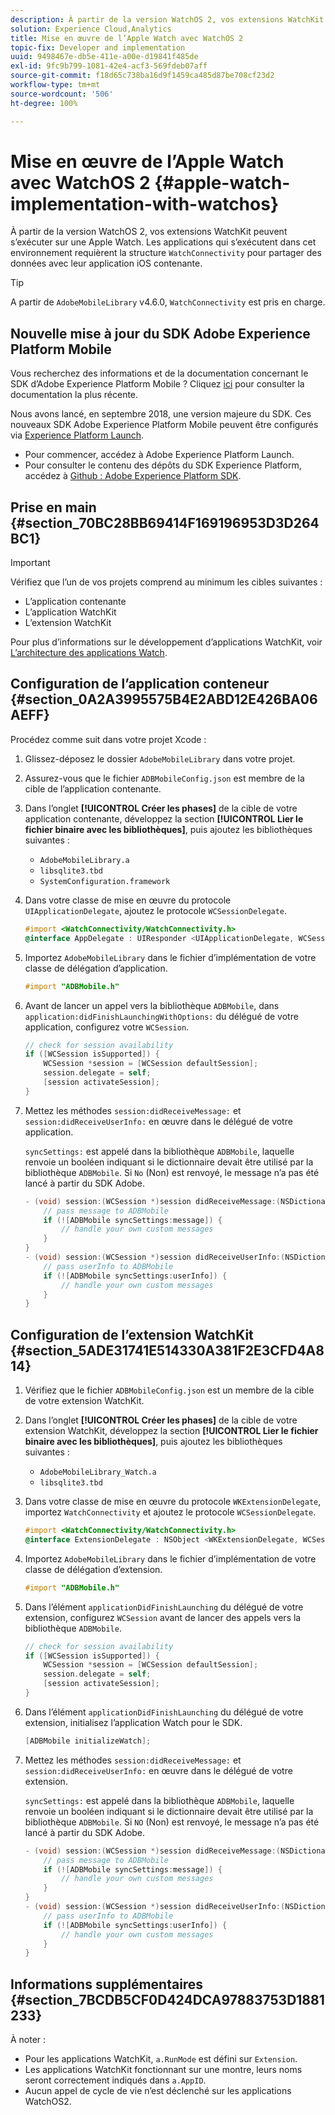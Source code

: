 ```yaml
---
description: À partir de la version WatchOS 2, vos extensions WatchKit s’exécuteront sur une Apple Watch. Les applications qui s’exécutent dans cet environnement requièrent le framework WatchConnectivity pour partager des données avec leur application iOS contenante.
solution: Experience Cloud,Analytics
title: Mise en œuvre de l’Apple Watch avec WatchOS 2
topic-fix: Developer and implementation
uuid: 9498467e-db5e-411e-a00e-d19841f485de
exl-id: 9fc9b799-1081-42e4-acf3-569fdeb07aff
source-git-commit: f18d65c738ba16d9f1459ca485d87be708cf23d2
workflow-type: tm+mt
source-wordcount: '506'
ht-degree: 100%

---
```


# Mise en œuvre de l’Apple Watch avec WatchOS 2 {#apple-watch-implementation-with-watchos}

À partir de la version WatchOS 2, vos extensions WatchKit peuvent s’exécuter sur une Apple Watch. Les applications qui s’exécutent dans cet environnement requièrent la structure `WatchConnectivity` pour partager des données avec leur application iOS contenante.

>[!TIP]
>
>A partir de `AdobeMobileLibrary` v4.6.0, `WatchConnectivity` est pris en charge.

## Nouvelle mise à jour du SDK Adobe Experience Platform Mobile

Vous recherchez des informations et de la documentation concernant le SDK d’Adobe Experience Platform Mobile ? Cliquez [ici](https://aep-sdks.gitbook.io/docs/) pour consulter la documentation la plus récente.

Nous avons lancé, en septembre 2018, une version majeure du SDK. Ces nouveaux SDK Adobe Experience Platform Mobile peuvent être configurés via [Experience Platform Launch](https://www.adobe.com/fr/experience-platform/launch.html).

* Pour commencer, accédez à Adobe Experience Platform Launch.
* Pour consulter le contenu des dépôts du SDK Experience Platform, accédez à [Github : Adobe Experience Platform SDK](https://github.com/Adobe-Marketing-Cloud/acp-sdks).

## Prise en main {#section_70BC28BB69414F169196953D3D264BC1}

>[!IMPORTANT]
>
>Vérifiez que l’un de vos projets comprend au minimum les cibles suivantes :
>
>* L’application contenante
>* L’application WatchKit
>* L’extension WatchKit
>


Pour plus d’informations sur le développement d’applications WatchKit, voir [L’architecture des applications Watch](https://developer.apple.com/library/ios/documentation/General/Conceptual/WatchKitProgrammingGuide/DesigningaWatchKitApp.html#//apple_ref/doc/uid/TP40014969-CH3-SW1).

## Configuration de l’application conteneur {#section_0A2A3995575B4E2ABD12E426BA06AEFF}

Procédez comme suit dans votre projet Xcode :

1. Glissez-déposez le dossier `AdobeMobileLibrary` dans votre projet.
1. Assurez-vous que le fichier `ADBMobileConfig.json` est membre de la cible de l’application contenante.
1. Dans l’onglet **[!UICONTROL Créer les phases]** de la cible de votre application contenante, développez la section **[!UICONTROL Lier le fichier binaire avec les bibliothèques]**, puis ajoutez les bibliothèques suivantes :

   * `AdobeMobileLibrary.a`
   * `libsqlite3.tbd`
   * `SystemConfiguration.framework`

1. Dans votre classe de mise en œuvre du protocole `UIApplicationDelegate`, ajoutez le protocole `WCSessionDelegate`.

   ```objective-c
   #import <WatchConnectivity/WatchConnectivity.h> 
   @interface AppDelegate : UIResponder <UIApplicationDelegate, WCSessionDelegate>
   ```

1. Importez `AdobeMobileLibrary` dans le fichier d’implémentation de votre classe de délégation d’application.

   ```objective-c
   #import "ADBMobile.h"
   ```

1. Avant de lancer un appel vers la bibliothèque `ADBMobile`, dans `application:didFinishLaunchingWithOptions:` du délégué de votre application, configurez votre `WCSession`.

   ```objective-c
   // check for session availability 
   if ([WCSession isSupported]) { 
       WCSession *session = [WCSession defaultSession]; 
       session.delegate = self; 
       [session activateSession]; 
   }
   ```

1. Mettez les méthodes `session:didReceiveMessage:` et `session:didReceiveUserInfo:` en œuvre dans le délégué de votre application.

   `syncSettings:` est appelé dans la bibliothèque `ADBMobile`, laquelle renvoie un booléen indiquant si le dictionnaire devait être utilisé par la bibliothèque `ADBMobile`. Si `No` (Non) est renvoyé, le message n’a pas été lancé à partir du SDK Adobe.

   ```objective-c
   - (void) session:(WCSession *)session didReceiveMessage:(NSDictionary<NSString *,id> *)message { 
       // pass message to ADBMobile 
       if (![ADBMobile syncSettings:message]) { 
           // handle your own custom messages 
       } 
   } 
   - (void) session:(WCSession *)session didReceiveUserInfo:(NSDictionary<NSString *,id> *)userInfo { 
       // pass userInfo to ADBMobile 
       if (![ADBMobile syncSettings:userInfo]) { 
           // handle your own custom messages 
       } 
   } 
   ```

## Configuration de l’extension WatchKit {#section_5ADE31741E514330A381F2E3CFD4A814}

1. Vérifiez que le fichier `ADBMobileConfig.json` est un membre de la cible de votre extension WatchKit.
1. Dans l’onglet **[!UICONTROL Créer les phases]** de la cible de votre extension WatchKit, développez la section **[!UICONTROL Lier le fichier binaire avec les bibliothèques]**, puis ajoutez les bibliothèques suivantes :

   * `AdobeMobileLibrary_Watch.a`
   * `libsqlite3.tbd`

1. Dans votre classe de mise en œuvre du protocole `WKExtensionDelegate`, importez `WatchConnectivity` et ajoutez le protocole `WCSessionDelegate`.

   ```objective-c
   #import <WatchConnectivity/WatchConnectivity.h> 
   @interface ExtensionDelegate : NSObject <WKExtensionDelegate, WCSessionDelegate>
   ```

1. Importez `AdobeMobileLibrary` dans le fichier d’implémentation de votre classe de délégation d’extension.

   ```objective-c
   #import "ADBMobile.h"
   ```

1. Dans l’élément `applicationDidFinishLaunching` du délégué de votre extension, configurez `WCSession` avant de lancer des appels vers la bibliothèque `ADBMobile`.

   ```objective-c
   // check for session availability 
   if ([WCSession isSupported]) { 
       WCSession *session = [WCSession defaultSession]; 
       session.delegate = self; 
       [session activateSession]; 
   }
   ```

1. Dans l’élément `applicationDidFinishLaunching` du délégué de votre extension, initialisez l’application Watch pour le SDK.

   ```objective-c
   [ADBMobile initializeWatch];
   ```

1. Mettez les méthodes `session:didReceiveMessage:` et `session:didReceiveUserInfo:` en œuvre dans le délégué de votre extension.

   `syncSettings:` est appelé dans la bibliothèque `ADBMobile`, laquelle renvoie un booléen indiquant si le dictionnaire devait être utilisé par la bibliothèque `ADBMobile`. Si `NO` (Non) est renvoyé, le message n’a pas été lancé à partir du SDK Adobe.

   ```objective-c
   - (void) session:(WCSession *)session didReceiveMessage:(NSDictionary<NSString *,id> *)message { 
       // pass message to ADBMobile 
       if (![ADBMobile syncSettings:message]) { 
           // handle your own custom messages 
       } 
   } 
   - (void) session:(WCSession *)session didReceiveUserInfo:(NSDictionary<NSString *,id> *)userInfo { 
       // pass userInfo to ADBMobile 
       if (![ADBMobile syncSettings:userInfo]) { 
           // handle your own custom messages 
       } 
   } 
   ```

## Informations supplémentaires  {#section_7BCDB5CF0D424DCA97883753D1881233}

À noter :

* Pour les applications WatchKit, `a.RunMode` est défini sur `Extension`.
* Les applications WatchKit fonctionnant sur une montre, leurs noms seront correctement indiqués dans `a.AppID`.
* Aucun appel de cycle de vie n’est déclenché sur les applications WatchOS2.
